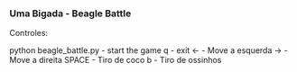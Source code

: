 ### Uma Bigada - Beagle Battle

Controles:

python beagle_battle.py - start the game
q - exit
<- - Move a esquerda
-> - Move a direita
SPACE - Tiro de coco
b - Tiro de ossinhos
